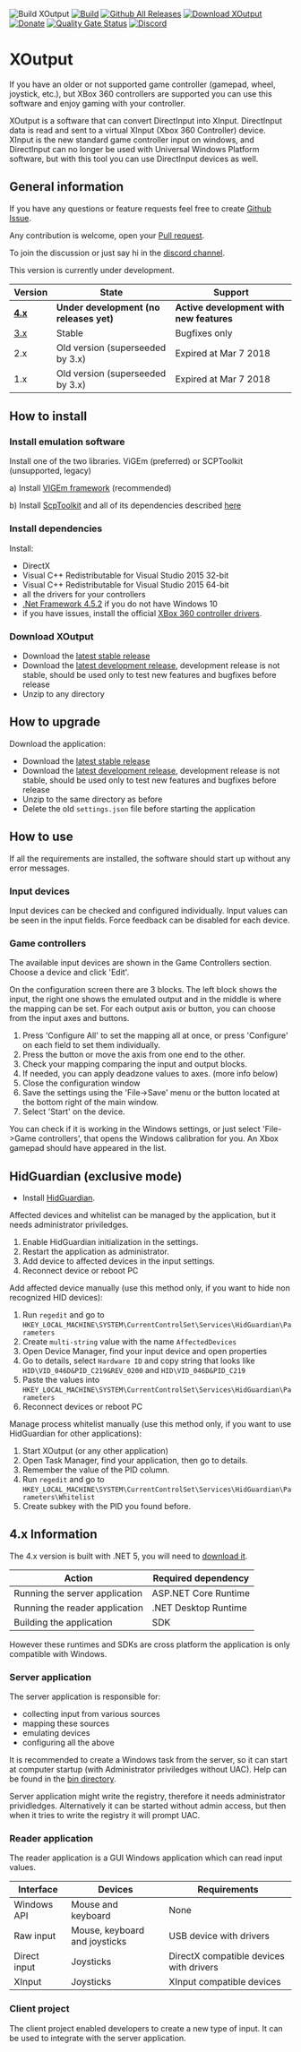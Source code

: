 ![Build XOutput](https://github.com/csutorasa/XOutput/workflows/Build%20XOutput/badge.svg)
[![Build](https://ci.appveyor.com/api/projects/status/github/csutorasa/XOutput?branch=master&svg=true)](https://ci.appveyor.com/project/csutorasa/xoutput/)
[![Github All Releases](https://img.shields.io/github/downloads/csutorasa/XOutput/total.svg)](https://github.com/csutorasa/XOutput/releases/)
[![Download XOutput](https://img.shields.io/sourceforge/dt/xoutput.svg)](https://sourceforge.net/projects/xoutput/files/latest/download)
[![Donate](https://img.shields.io/badge/Donate-PayPal-green.svg)](https://paypal.me/csutorasa)
[![Quality Gate Status](https://sonarcloud.io/api/project_badges/measure?project=XOutput&metric=alert_status)](https://sonarcloud.io/dashboard?id=XOutput)
[![Discord](https://img.shields.io/discord/673150216169455637?label=Discord&logo=Discord)](https://discord.gg/Y628tcp)

# XOutput

If you have an older or not supported game controller (gamepad, wheel, joystick, etc.), but XBox 360 controllers are supported you can use this software and enjoy gaming with your controller.

XOutput is a software that can convert DirectInput into XInput. DirectInput data is read and sent to a virtual XInput (Xbox 360 Controller) device. XInput is the new standard game controller input on windows, and DirectInput can no longer be used with Universal Windows Platform software, but with this tool you can use DirectInput devices as well.

## General information

If you have any questions or feature requests feel free to create [Github Issue](https://github.com/csutorasa/XOutput/issues).

Any contribution is welcome, open your [Pull request](https://github.com/csutorasa/XOutput/pulls).

To join the discussion or just say hi in the [discord channel](https://discord.gg/Y628tcp).

This version is currently under development.

| Version                                              | State                                   | Support                                  |
| ---------------------------------------------------- | --------------------------------------- | ---------------------------------------- |
| **[4.x](https://github.com/csutorasa/XOutput)**      | **Under development (no releases yet)** | **Active development with new features** |
| [3.x](https://github.com/csutorasa/XOutput/tree/3.x) | Stable                                  | Bugfixes only                            |
| 2.x                                                  | Old version (superseeded by 3.x)        | Expired at Mar 7 2018                    |
| 1.x                                                  | Old version (superseeded by 3.x)        | Expired at Mar 7 2018                    |

## How to install

### Install emulation software

Install one of the two libraries. ViGEm (preferred) or SCPToolkit (unsupported, legacy)

a) Install [VIGEm framework](https://github.com/ViGEm/ViGEmBus/releases) (recommended)

b) Install [ScpToolkit](https://github.com/nefarius/ScpServer/releases/latest) and all of its dependencies described [here](https://github.com/nefarius/ScpToolkit/blob/master/README.md#installation-requirements)

### Install dependencies

Install:

-   DirectX
-   Visual C++ Redistributable for Visual Studio 2015 32-bit
-   Visual C++ Redistributable for Visual Studio 2015 64-bit
-   all the drivers for your controllers
-   [.Net Framework 4.5.2](https://www.microsoft.com/en-us/download/details.aspx?id=42642) if you do not have Windows 10
-   if you have issues, install the official [XBox 360 controller drivers](https://www.microsoft.com/accessories/en-gb/d/xbox-360-controller-for-windows).

### Download XOutput

-   Download the [latest stable release](https://github.com/csutorasa/XOutput/releases/latest)
-   Download the [latest development release](https://ci.appveyor.com/project/csutorasa/xoutput/build/artifacts), development release is not stable, should be used only to test new features and bugfixes before release
-   Unzip to any directory

## How to upgrade

Download the application:

-   Download the [latest stable release](https://github.com/csutorasa/XOutput/releases/latest)
-   Download the [latest development release](https://ci.appveyor.com/project/csutorasa/xoutput/build/artifacts), development release is not stable, should be used only to test new features and bugfixes before release
-   Unzip to the same directory as before
-   Delete the old `settings.json` file before starting the application

## How to use

If all the requirements are installed, the software should start up without any error messages.

### Input devices

Input devices can be checked and configured individually.
Input values can be seen in the input fields.
Force feedback can be disabled for each device.

### Game controllers

The available input devices are shown in the Game Controllers section. Choose a  device and click 'Edit'.

On the configuration screen there are 3 blocks. The left block shows the input, the right one shows the emulated output and in the middle is where the mapping can be set. For each output axis or button, you can choose from the input axes and buttons.

1.  Press 'Configure All' to set the mapping all at once, or press 'Configure' on each field to set them individually.
2.  Press the button or move the axis from one end to the other.
3.  Check your mapping comparing the input and output blocks.
4.  If needed, you can apply deadzone values to axes. (more info below)
5.  Close the configuration window
6.  Save the settings using the 'File->Save' menu or the button located at the bottom right of the main window.
7.  Select 'Start' on the device.

You can check if it is working in the Windows settings, or just select 'File->Game controllers', that opens the Windows calibration for you. An Xbox gamepad should have appeared in the list.

## HidGuardian (exclusive mode)

-   Install [HidGuardian](https://forums.vigem.org/topic/271/hidguardian-v1-driver-installation).

Affected devices and whitelist can be managed by the application, but it needs administrator priviledges.

1.  Enable HidGuardian initialization in the settings.
2.  Restart the application as administrator.
3.  Add device to affected devices in the input settings.
4.  Reconnect device or reboot PC

Add affected device manually (use this method only, if you want to hide non recognized HID devices):

1.  Run `regedit` and go to `HKEY_LOCAL_MACHINE\SYSTEM\CurrentControlSet\Services\HidGuardian\Parameters`
2.  Create `multi-string` value with the name `AffectedDevices`
3.  Open Device Manager, find your input device and open properties
4.  Go to details, select `Hardware ID` and copy string that looks like `HID\VID_046D&PID_C219&REV_0200` and `HID\VID_046D&PID_C219`
5.  Paste the values into `HKEY_LOCAL_MACHINE\SYSTEM\CurrentControlSet\Services\HidGuardian\Parameters`
6.  Reconnect devices or reboot PC

Manage process whitelist manually (use this method only, if you want to use HidGuardian for other applications):

1.  Start XOutput (or any other application)
2.  Open Task Manager, find your application, then go to details.
3.  Remember the value of the PID column.
4.  Run `regedit` and go to `HKEY_LOCAL_MACHINE\SYSTEM\CurrentControlSet\Services\HidGuardian\Parameters\Whitelist`
5.  Create subkey with the PID you found before.
## 4.x Information

The 4.x version is built with .NET 5, you will need to [download it](https://dotnet.microsoft.com/download).

| Action                         | Required dependency  |
| ------------------------------ | -------------------- |
| Running the server application | ASP.NET Core Runtime |
| Running the reader application | .NET Desktop Runtime |
| Building the application       | SDK                  |

However these runtimes and SDKs are cross platform the application is only compatible with Windows.

### Server application

The server application is responsible for:

- collecting input from various sources
- mapping these sources
- emulating devices
- configuring all the above

It is recommended to create a Windows task from the server,
so it can start at computer startup (with Administrator priviledges without UAC).
Help can be found in the [bin directory](./bin).

Server application might write the registry, therefore it needs administrator prividledges.
Alternatively it can be started without admin access, but then when it tries to write the registry it will prompt UAC.

### Reader application

The reader application is a GUI Windows application which can read input values.

| Interface    | Devices                       | Requirements                            |
| ------------ | ----------------------------- | --------------------------------------- |
| Windows API  | Mouse and keyboard            | None                                    |
| Raw input    | Mouse, keyboard and joysticks | USB device with drivers                 |
| Direct input | Joysticks                     | DirectX compatible devices with drivers |
| XInput       | Joysticks                     | XInput compatible devices               |

### Client project

The client project enabled developers to create a new type of input.
It can be used to integrate with the server application.
